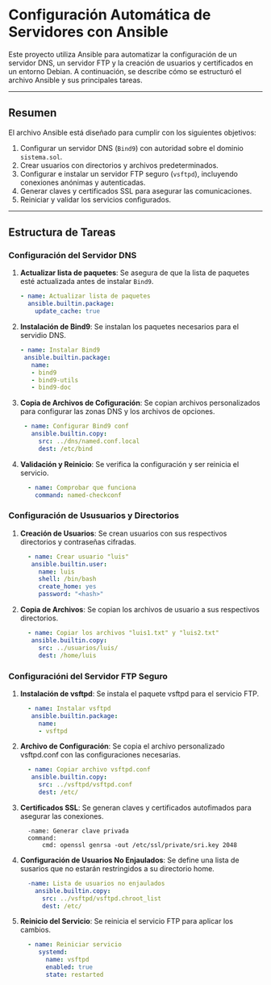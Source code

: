 # Configuración Automática de Servidores con Ansible

Este proyecto utiliza Ansible para automatizar la configuración de un servidor DNS, un servidor FTP y la creación de usuarios y certificados en un entorno Debian. A continuación, se describe cómo se estructuró el archivo Ansible y sus principales tareas.

---

## Resumen

El archivo Ansible está diseñado para cumplir con los siguientes objetivos:

1. Configurar un servidor DNS (`Bind9`) con autoridad sobre el dominio `sistema.sol`.
2. Crear usuarios con directorios y archivos predeterminados.
3. Configurar e instalar un servidor FTP seguro (`vsftpd`), incluyendo conexiones anónimas y autenticadas.
4. Generar claves y certificados SSL para asegurar las comunicaciones.
5. Reiniciar y validar los servicios configurados.

---

## Estructura de Tareas

### Configuración del Servidor DNS

1. **Actualizar lista de paquetes**:
   Se asegura de que la lista de paquetes esté actualizada antes de instalar `Bind9`.
   ```yaml
   - name: Actualizar lista de paquetes
     ansible.builtin.package:
       update_cache: true
2. **Instalación de Bind9**:
   Se instalan los paquetes necesarios para el servidio DNS.
   ```yaml
   - name: Instalar Bind9
    ansible.builtin.package:
      name:
      - bind9
      - bind9-utils
      - bind9-doc
  3. **Copia de Archivos de Cofiguración**:
     Se copian archivos personalizados para configurar las zonas DNS y los archivos de opciones.
     ```yaml
      - name: Configurar Bind9 conf
        ansible.builtin.copy:
          src: ../dns/named.conf.local
          dest: /etc/bind

  4. **Validación y Reinicio**:
     Se verifica la configuración y ser reinicia el servicio.
     ```yaml
       - name: Comprobar que funciona
         command: named-checkconf
### Configuración de Ususuarios y Directorios
  1. **Creación de Usuarios**:
     Se crean usuarios con sus respectivos directorios y contraseñas cifradas.
     ```yaml
       - name: Crear usuario "luis"
        ansible.builtin.user:
          name: luis
          shell: /bin/bash
          create_home: yes
          password: "<hash>"
  2. **Copia de Archivos**:
     Se copian los archivos de usuario a sus respectivos directorios.
     ```yaml
       - name: Copiar los archivos "luis1.txt" y "luis2.txt"
        ansible.builtin.copy:
          src: ../usuarios/luis/
          dest: /home/luis
### Configuracióni del Servidor FTP Seguro
  1. **Instalación de vsftpd**:
     Se instala el paquete vsftpd para el servicio FTP.
     ```yaml
       - name: Instalar vsftpd
        ansible.builtin.package:
          name:
          - vsftpd

  2. **Archivo de Configuración**:
    Se copia el archivo personalizado vsftpd.conf con las configuraciones necesarias.
     ```yaml
       - name: Copiar archivo vsftpd.conf
        ansible.builtin.copy:
          src: ../vsftpd/vsftpd.conf
          dest: /etc/
  3. **Certificados SSL**:
     Se generan claves y certificados autofimados para asegurar las conexiones.
     ```
       -name: Generar clave privada
       command:
           cmd: openssl genrsa -out /etc/ssl/private/sri.key 2048
  4. **Configuración de Usuarios No Enjaulados**:
     Se define una lista de susarios que no estarán restringidos a su directorio home.
     ```yaml
       -name: Lista de usuarios no enjaulados
         ansible.builtin.copy:
           src: ../vsftpd/vsftpd.chroot_list
           dest: /etc/
  5. **Reinicio del Servicio**:
     Se reinicia el servicio FTP para aplicar los cambios.
     ```yaml
       - name: Reiniciar servicio
          systemd:
            name: vsftpd
            enabled: true
            state: restarted


      
     


       
